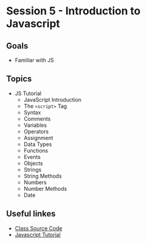 # Session 5 - Introduction to Javascript

## Goals

* Familiar with JS

## Topics

* JS Tutorial
  * JavaScript Introduction
  * The `<script>` Tag
  * Syntax
  * Comments
  * Variables
  * Operators
  * Assignment
  * Data Types
  * Functions
  * Events
  * Objects
  * Strings
  * String Methods
  * Numbers
  * Number Methods
  * Date


## Useful linkes
- [Class Source Code](https://github.com/zahrakbri/react-class/blob/Session-5/)
- [Javascript Tutorial](https://www.w3schools.com/js/default.asp)
